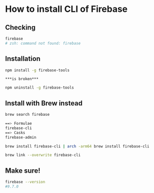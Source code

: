 # How to install CLI of Firebase

## Checking

```bash
firebase
# zsh: command not found: firebase
```

## Installation

```bash
npm install -g firebase-tools
```

`***is broken***`

```bash
npm uninstall -g firebase-tools
```

## Install with Brew instead

```bash
brew search firebase
```

```bash
==> Formulae
firebase-cli
==> Casks
firebase-admin
```

```bash
brew install firebase-cli | arch -arm64 brew install firebase-cli 
```

```bash
brew link --overwrite firebase-cli
```

## Make sure!

```bash
firebase --version
#9.7.0
```